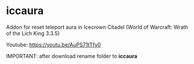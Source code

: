 # iccaura
Addon for reset teleport aura in Icecrown Citadel (World of Warcraft: Wrath of the Lich King 3.3.5)

Youtube: https://youtu.be/AuPS71tTfy0

IMPORTANT: after download rename folder to **iccaura**
